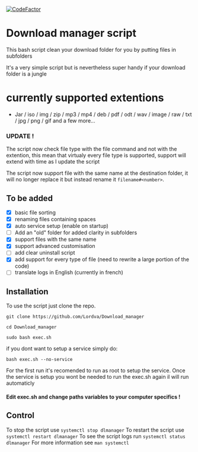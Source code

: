[![CodeFactor](https://www.codefactor.io/repository/github/lordva/download_manager/badge)](https://www.codefactor.io/repository/github/lordva/download_manager)

# Download manager script

This bash script clean your download folder for you by putting files in subfolders

It's a very simple script but is nevertheless super handy if your download folder is a jungle

# currently supported extentions
 
- Jar / iso / img / zip / mp3 / mp4 / deb / pdf / odt / wav / image / raw / txt / jpg / png / gif and a few more...
	
### UPDATE ! 
The script now check file type with the file command and not with the extention, this mean that virtualy every file type is supported, support will extend with time as I update the script

The script now support file with the same name at the destination folder, it will no longer replace it but instead rename it `filename#<number>`.
## To be added 

- [x] basic file sorting
- [x] renaming files containing spaces
- [x] auto service setup (enable on startup)
- [ ] Add an "old" folder for added clarity in subfolders
- [x] support files with the same name
- [x] support advanced customisation
- [ ] add clear uninstall script
- [x] add support for every type of file (need to rewrite a large portion of the code)
- [ ] translate logs in English (currently in french)

## Installation

To use the script just clone the repo.
```shell
git clone https://github.com/Lordva/Download_manager

cd Download_manager

sudo bash exec.sh
```
if you dont want to setup a service simply do:
```
bash exec.sh --no-service
```

For the first run it's recomended to run as root to setup the service.
Once the service is setup you wont be needed to run the exec.sh again il will run automaticly

#### Edit exec.sh and change paths variables to your computer specifics !
## Control

To stop the script use `systemctl stop dlmanager`
To restart the script use `systemctl restart dlmanager`
To see the script logs run `systemctl status dlmanager`
For more information see `man systemctl`


